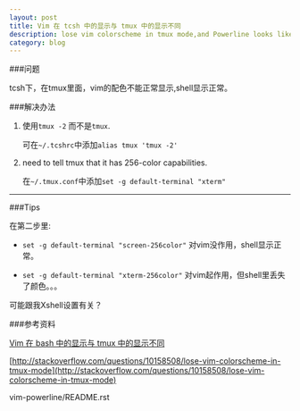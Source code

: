 ```yaml
---
layout: post
title: Vim 在 tcsh 中的显示与 tmux 中的显示不同 
description: lose vim colorscheme in tmux mode,and Powerline looks like crap 
category: blog 
---
```


###问题

tcsh下，在tmux里面，vim的配色不能正常显示,shell显示正常。

###解决办法

1. 使用`tmux -2` 而不是`tmux`.

    可在`~/.tcshrc`中添加`alias tmux 'tmux -2'`

2. need to tell tmux that it has 256-color capabilities.

    在`~/.tmux.conf`中添加`set -g default-terminal "xterm"`

---

###Tips

在第二步里:

* `set -g default-terminal "screen-256color"` 对vim没作用，shell显示正常。

* `set -g default-terminal "xterm-256color"` 对vim起作用，但shell里丢失了颜色。。。

可能跟我Xshell设置有关？

###参考资料

[Vim 在 bash 中的显示与 tmux 中的显示不同](https://ruby-china.org/topics/13385)

[http://stackoverflow.com/questions/10158508/lose-vim-colorscheme-in-tmux-mode](http://stackoverflow.com/questions/10158508/lose-vim-colorscheme-in-tmux-mode)

vim-powerline/README.rst
